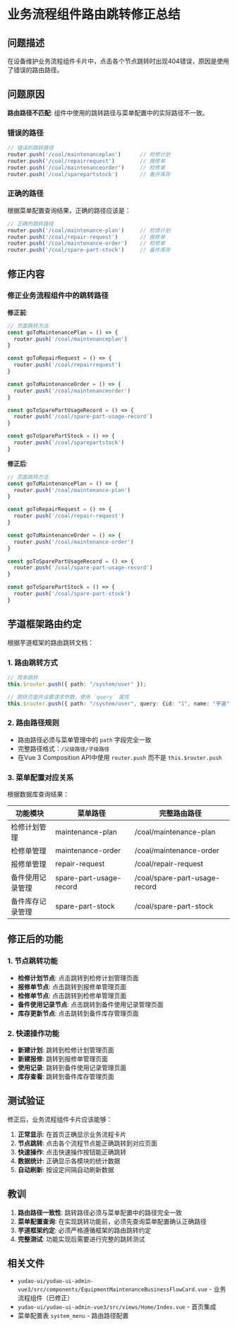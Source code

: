 # 业务流程组件路由跳转修正总结

## 问题描述

在设备维护业务流程组件卡片中，点击各个节点跳转时出现404错误，原因是使用了错误的路由路径。

## 问题原因

**路由路径不匹配**: 组件中使用的跳转路径与菜单配置中的实际路径不一致。

### 错误的路径
```typescript
// 错误的跳转路径
router.push('/coal/maintenanceplan')      // 检修计划
router.push('/coal/repairrequest')        // 报修单  
router.push('/coal/maintenanceorder')     // 检修单
router.push('/coal/sparepartstock')       // 备件库存
```

### 正确的路径
根据菜单配置查询结果，正确的路径应该是：
```typescript
// 正确的跳转路径
router.push('/coal/maintenance-plan')     // 检修计划
router.push('/coal/repair-request')       // 报修单
router.push('/coal/maintenance-order')    // 检修单
router.push('/coal/spare-part-stock')     // 备件库存
```

## 修正内容

### 修正业务流程组件中的跳转路径

**修正前**:
```typescript
// 页面跳转方法
const goToMaintenancePlan = () => {
  router.push('/coal/maintenanceplan')
}

const goToRepairRequest = () => {
  router.push('/coal/repairrequest')
}

const goToMaintenanceOrder = () => {
  router.push('/coal/maintenanceorder')
}

const goToSparePartUsageRecord = () => {
  router.push('/coal/spare-part-usage-record')
}

const goToSparePartStock = () => {
  router.push('/coal/sparepartstock')
}
```

**修正后**:
```typescript
// 页面跳转方法
const goToMaintenancePlan = () => {
  router.push('/coal/maintenance-plan')
}

const goToRepairRequest = () => {
  router.push('/coal/repair-request')
}

const goToMaintenanceOrder = () => {
  router.push('/coal/maintenance-order')
}

const goToSparePartUsageRecord = () => {
  router.push('/coal/spare-part-usage-record')
}

const goToSparePartStock = () => {
  router.push('/coal/spare-part-stock')
}
```

## 芋道框架路由约定

根据芋道框架的路由跳转文档：

### 1. 路由跳转方式
```typescript
// 简单跳转
this.$router.push({ path: "/system/user" });

// 跳转页面并设置请求参数，使用 `query` 属性
this.$router.push({ path: "/system/user", query: {id: "1", name: "芋道"} });
```

### 2. 路由路径规则
- 路由路径必须与菜单管理中的 `path` 字段完全一致
- 完整路径格式：`/父级路径/子级路径`
- 在Vue 3 Composition API中使用 `router.push` 而不是 `this.$router.push`

### 3. 菜单配置对应关系
根据数据库查询结果：

| 功能模块 | 菜单路径 | 完整路由路径 |
|---------|---------|-------------|
| 检修计划管理 | maintenance-plan | /coal/maintenance-plan |
| 检修单管理 | maintenance-order | /coal/maintenance-order |
| 报修单管理 | repair-request | /coal/repair-request |
| 备件使用记录管理 | spare-part-usage-record | /coal/spare-part-usage-record |
| 备件库存记录管理 | spare-part-stock | /coal/spare-part-stock |

## 修正后的功能

### 1. 节点跳转功能
- **检修计划节点**: 点击跳转到检修计划管理页面
- **报修单节点**: 点击跳转到报修单管理页面  
- **检修单节点**: 点击跳转到检修单管理页面
- **备件使用记录节点**: 点击跳转到备件使用记录管理页面
- **库存更新节点**: 点击跳转到备件库存管理页面

### 2. 快速操作功能
- **新建计划**: 跳转到检修计划管理页面
- **新建报修**: 跳转到报修单管理页面
- **使用记录**: 跳转到备件使用记录管理页面
- **库存查看**: 跳转到备件库存管理页面

## 测试验证

修正后，业务流程组件卡片应该能够：

1. **正常显示**: 在首页正确显示业务流程卡片
2. **节点跳转**: 点击各个流程节点能正确跳转到对应页面
3. **快速操作**: 点击快速操作按钮能正确跳转
4. **数据统计**: 正确显示各模块的统计数据
5. **自动刷新**: 按设定间隔自动刷新数据

## 教训

1. **路由路径一致性**: 跳转路径必须与菜单配置中的路径完全一致
2. **菜单配置查询**: 在实现跳转功能前，必须先查询菜单配置确认正确路径
3. **芋道框架约定**: 必须严格遵循框架的路由跳转约定
4. **完整测试**: 功能实现后需要进行完整的跳转测试

## 相关文件

- `yudao-ui/yudao-ui-admin-vue3/src/components/EquipmentMaintenanceBusinessFlowCard.vue` - 业务流程组件（已修正）
- `yudao-ui/yudao-ui-admin-vue3/src/views/Home/Index.vue` - 首页集成
- 菜单配置表 `system_menu` - 路由路径配置
